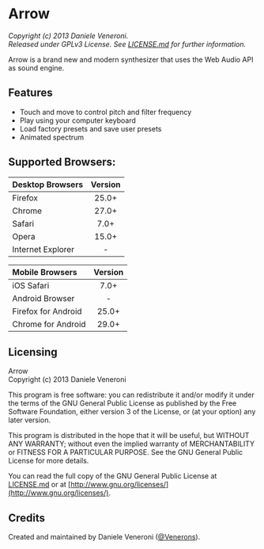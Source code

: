 # Arrow

_Copyright (c) 2013 Daniele Veneroni._  
_Released under GPLv3 License. See [LICENSE.md](LICENSE.md) for further information._

Arrow is a brand new and modern synthesizer that uses the Web Audio API as sound engine.

## Features

* Touch and move to control pitch and filter frequency
* Play using your computer keyboard
* Load factory presets and save user presets
* Animated spectrum

## Supported Browsers:

Desktop Browsers  | Version
:---------------- | :---:
Firefox           | 25.0+
Chrome            | 27.0+
Safari            | 7.0+
Opera             | 15.0+
Internet Explorer | -

Mobile Browsers     | Version
:------------------ | :---:
iOS Safari          | 7.0+
Android Browser     | -
Firefox for Android | 25.0+
Chrome for Android  | 29.0+

## Licensing

Arrow  
Copyright (c) 2013 Daniele Veneroni  

This program is free software: you can redistribute it and/or modify it under the terms of the GNU General Public License as published by the Free Software Foundation, either version 3 of the License, or (at your option) any later version.  

This program is distributed in the hope that it will be useful, but WITHOUT ANY WARRANTY; without even the implied warranty of
MERCHANTABILITY or FITNESS FOR A PARTICULAR PURPOSE. See the GNU General Public License for more details.  

You can read the full copy of the GNU General Public License at [LICENSE.md](LICENSE.md) or at [http://www.gnu.org/licenses/](http://www.gnu.org/licenses/).  

## Credits

Created and maintained by Daniele Veneroni ([@Venerons](http://twitter.com/Venerons)).

